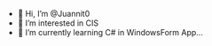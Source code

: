 - 👋 Hi, I’m @Juannit0
- 👀 I’m interested in CIS
- 🌱 I’m currently learning C# in WindowsForm App...


<!---
Juannit0/Juannit0 is a ✨ special ✨ repository because its `README.md` (this file) appears on your GitHub profile.
You can click the Preview link to take a look at your changes.
--->
